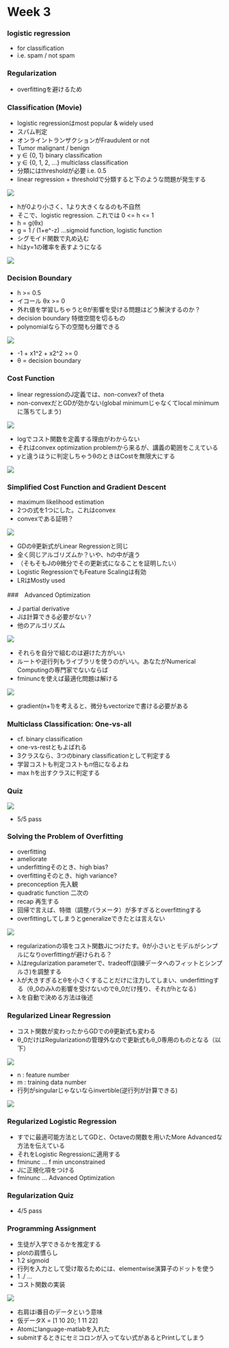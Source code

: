 # Week 3

### logistic regression

* for classification
* i.e. spam / not spam

### Regularization

* overfittingを避けるため

### Classification (Movie)

* logistic regressionはmost popular & widely used
* スパム判定
* オンライントランザクションがFraudulent or not
* Tumor malignant / benign
* y ∈ {0, 1} binary classification
* y ∈ {0, 1, 2, ...} multiclass classification
* 分類にはthresholdが必要 i.e. 0.5
* linear regression + thresholdで分類すると下のような問題が発生する

![](./learning-problem.png)

* hが0より小さく、1より大きくなるのも不自然
* そこで、logistic regression. これでは 0 <= h <= 1
* h = g(θx)
* g = 1 / (1+e^-z) ...sigmoid function, logistic function
* シグモイド関数で丸め込む
* hはy=1の確率を表すようになる

![](./logistic.png)

### Decision Boundary

* h >= 0.5
* イコール θx >= 0
* 外れ値を学習しちゃうとθが影響を受ける問題はどう解決するのか？
* decision boundary 特徴空間を切るもの
* polynomialなら下の空間も分離できる

![](./non-linear.png)

* -1 + x1^2 + x2^2 >= 0
* θ = decision boundary


### Cost Function

* linear regressionのJ定義では、non-convex? of theta
* non-convexだとGDが効かない(global minimumじゃなくてlocal minimumに落ちてしまう)

![](./convex.png)

* logでコスト関数を定義する理由がわからない
* それはconvex optimization problemから来るが、講義の範囲をこえている
* yと違うほうに判定しちゃうθのときはCostを無限大にする

![](./inf.png)

### Simplified Cost Function and Gradient Descent

* maximum likelihood estimation
* 2つの式を1つにした。これはconvex
* convexである証明？

![](./gd.png)

* GDのθ更新式がLinear Regressionと同じ
* 全く同じアルゴリズムか？いや、hの中が違う
* （そもそもJのθ微分でその更新式になることを証明したい）
* Logistic RegressionでもFeature Scalingは有効
* LRはMostly used

###　Advanced Optimization

* J partial derivative
* Jは計算できる必要がない？
* 他のアルゴリズム

![](./algorithms.png)


* それらを自分で組むのは避けた方がいい
* ルートや逆行列もライブラリを使うのがいい。あなたがNumerical Computingの専門家でないならば
* fminuncを使えば最適化問題は解ける

![](./fminunc.png)

* gradient(n+1)を考えると、微分もvectorizeで書ける必要がある

### Multiclass Classification: One-vs-all

* cf. binary classification
* one-vs-restともよばれる
* 3クラスなら、3つのbinary classificationとして判定する
* 学習コストも判定コストもn倍になるよね
* max hを出すクラスに判定する

### Quiz

![](./notation.png)

* 5/5 pass

### Solving the Problem of Overfitting

* overfitting
* ameliorate
* underfittingそのとき、high bias?
* overfittingそのとき、high variance?
* preconception 先入観
* quadratic function 二次の
* recap 再生する
* 回帰で言えば、特徴（調整パラメータ）が多すぎるとoverfittingする
* overfittingしてしまうとgeneralizeできたとは言えない

![](./overfit.png)

* regularizationの項をコスト関数Jにつけたす。θが小さいとモデルがシンプルになりoverfittingが避けられる？
* λはregularization parameterで、tradeoff(訓練データへのフィットとシンプルさ)を調整する
* λが大きすぎるとθを小さくすることだけに注力してしまい、underfittingする（θ_0のみλの影響を受けないのでθ_0だけ残り、それがhとなる）
* λを自動で決める方法は後述

### Regularized Linear Regression

* コスト関数が変わったからGDでのθ更新式も変わる
* θ_0だけはRegularizationの管理外なので更新式もθ_0専用のものとなる（以下）

![](./theta_update.png)

* n : feature number
* m : training data number
* 行列がsingularじゃないならinvertible(逆行列が計算できる)

![](./closed-form.png)

### Regularized Logistic Regression

* すでに最適可能方法としてGDと、Octaveの関数を用いたMore Advancedな方法を伝えている
* それをLogistic Regressionに適用する
* fminunc ... f min unconstrained
* Jに正規化項をつける
* fminunc ... Advanced Optimization

### Regularization Quiz

* 4/5 pass

### Programming Assignment

* 生徒が入学できるかを推定する
* plotの肩慣らし
* 1.2 sigmoid
* 行列を入力として受け取るためには、elementwise演算子のドットを使う
* 1 ./ ...
* コスト関数の実装

![](./costfunc.png)

* 右肩はi番目のデータという意味
* 仮データX = [1 10 20; 1 11 22]
* Atomにlanguage-matlabを入れた
* submitするときにセミコロンが入ってない式があるとPrintしてしまう
